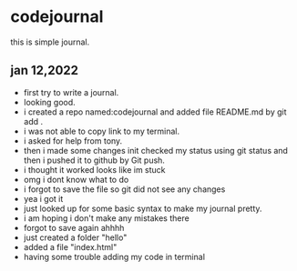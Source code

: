 # codejournal
this is simple journal.

## jan 12,2022
* first try to write a journal.
* looking good.
* i created a repo named:codejournal and added file README.md by git add .
* i was not able to copy link to my terminal. 
* i asked for help from tony.
* then i made some changes init checked my status  using git status and then i pushed it to github by Git push.
* i thought it worked looks like im stuck
* omg i dont know what to do
* i forgot to save the file so git did not see any changes
* yea i got it
* just looked up for some basic syntax to make my journal pretty.
* i am hoping i don't make any mistakes there
* forgot to save again ahhhh
* just created a folder "hello"
* added a file "index.html"
* having some trouble adding my code in terminal